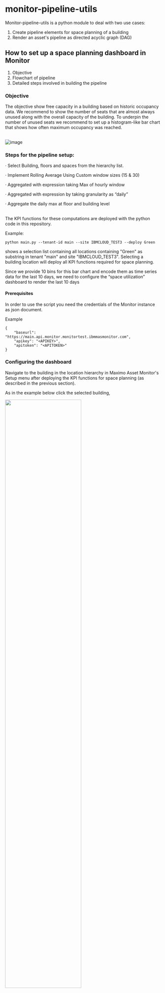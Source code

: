 # monitor-pipeline-utils

Monitor-pipeline-utils is a python module to deal with two use cases:

1. Create pipeline elements for space planning of a building
2. Render an asset's pipeline as directed acyclic graph (DAG)


## How to set up a space planning dashboard in Monitor

1. Objective
2. Flowchart of pipeline
3. Detailed steps involved in building the pipeline

### Objective

The objective show free capacity in a building based on historic occupancy data. We recommend to show the number of seats that are almost always unused along with the overall capacity of the building.
To underpin the number of unused seats we recommend to set up a histogram-like bar chart that shows how often maximum occupancy was reached. <br><br>

![image](https://media.github.ibm.com/user/370291/files/5ad2a6c1-557a-437b-bc35-7a6859c105f4)

### Steps for the pipeline setup: 

·	Select Building, floors and spaces from the hierarchy list.

·	Implement Rolling Average Using Custom window sizes (15 & 30)

·	Aggregated with expression taking Max of hourly window

·	Aggregated with expression by taking granularity as “daily”  

·	Aggregate the daily max at floor and building level

<br>
The KPI functions for these computations are deployed with the python code in this repository.

Example:

`python main.py --tenant-id main --site IBMCLOUD_TEST3 --deploy Green`

shows a selection list containing all locations containing "Green" as substring in tenant "main" and site "IBMCLOUD_TEST3". Selecting a building location will deploy all KPI functions required for space planning.

Since we provide 10 bins for this bar chart and encode them as time series data for the last 10 days, we need to configure the “space utilization” dashboard to render the last 10 days

#### Prerequisites

In order to use the script you need the credentials of the Monitor instance as json document.

Example

```
{
    "baseurl": "https://main.api.monitor.monitortest.ibmmasmonitor.com",
    "apikey": "<APIKEY>",
    "apitoken": "<APITOKEN>"
}
```


### Configuring the dashboard

Navigate to the building in the location hierarchy in Maximo Asset Monitor's Setup menu after deploying the KPI functions for space planning (as described in the previous section).

As in the example below click the selected building,

<image src="https://media.github.ibm.com/user/370291/files/4eecc0f8-07ce-4a5e-9f03-3bdc6dc933e1" height="70%" width="70%"/>

select the "Dashboard" entry in the menu

<image src="https://media.github.ibm.com/user/370291/files/1d98866b-b647-416a-8bf7-8946a3c66492" height="70%" width="70%"/>

On the dashboards page, select "Add Dashboard" to create a new dashboard for space planning.

<image src="https://media.github.ibm.com/user/370291/files/279b450b-b47f-4a61-b4c4-ee989982ba91" height="70%" width="70%"/>

The next page will show an empty dashboard with widgets shown on the left side bar for editing/creating a new graph

<image src="https://media.github.ibm.com/user/370291/files/69c89c03-004a-4168-9854-ae90f09815ad" height="70%" width="70%"/>

Add a bar chart and use the built-in JSON editorto edit the card configuration as shown in the screenshot below

<image src="https://media.github.ibm.com/user/370291/files/20ad65dc-bfe0-40d3-874d-8c02af506316" height="70%" width="70%"/>
 
This is how we recommend to set up your space utilization dashboard

<image src="https://media.github.ibm.com/user/370291/files/d492c180-ce6e-4dec-a9a1-b4718878c095" height="70%" width="70%"/>

The space utilization graph is shown below:

The unused seats tile is configured as KPI value

<image src="https://media.github.ibm.com/user/370291/files/3f0c5e76-d7c6-4622-9795-b23841b6cf01" height="70%" width="70%"/>

similar to capacity
 
<image src="https://media.github.ibm.com/user/370291/files/3fc7e44e-ea96-4665-95d5-28f11b55baae" height="70%" width="70%"/>

The histogram like bar chart, a simple bar chart widget, requires editing its configuration in the JSON editor as shown before.


### DAG rendering

`python main.py --tenant-id main --site IBMCLOUD_TEST3 --render Green`

Select a location in site IBMCLOUD_TEST3 from all locations with "Green" as substring and their sublocations and render its pipeline as DAG

`python main.py --tenant-id main --site IBMCLOUD_TEST3 --render 101 --td`

Same as above but select locations with "101" as substring and render the DAG top-down instead of left-right

#### Prerequisites

Again, you need the credentials of the Monitor instance as json document to run this command.

Example

```
{
    "baseurl": "https://main.api.monitor.monitortest.ibmmasmonitor.com",
    "apikey": "<APIKEY>",
    "apitoken": "<APITOKEN>"
}
```

### How does it look like

![image](https://github.com/ibm-watson-iot/maximo-asset-monitor-pipeline-utils/assets/11428923/a63ed977-dbb6-4690-bf8e-0d1b23adcb5e)


### Appendix

#### Description of the KPI functions

Steps to set up the space planning component in UI

Navigating to the building in the MAS Monitor hierarchy

Step 1: 

-	Selection of the building, which is done by first selecting the setup option from the main monitor page.

Step 2:

-	Select the floor for which the metrics are to be created.

Step 3:
-	Creation of metrics on the space level
While we also deliver a script to set up the pipeline functions for the space level, we describe the ‘manual’ steps in detail.

  Smoothening of the trend: A rolling average is applied to the per minute occupancy count over a custom window size (for our example we have considered 15mins). The python expression used for this is:

sp.signal.savgol_filter(df[“Space-Minute_OccupancyCount”],15,0)

where, savgol_filter is the smoothening filter used from the scipy.signal module which takes in dataframe, and smoothening window and the polynomial order of 0 as the input argument

 Extracting the maximum occupancy count over an hour: From the rolling average calculated in the previous step for the custom window size selected, the maximum occupancy count over an hour is calculated using the expression “x.max()” using the function “AggregateWithExpression”

   
Extracting the maximum occupancy count over a day: From the hourly maximum occupancy count calculated in the previous step for the custom window size selected, the maximum occupancy count over a day is calculated using the expression “x.max()” using the function “AggregateWithExpression”
Step 4:
-	Creation of metrics on the floor level

 Aggregation at floor level: To aggregate at the floor level we use the common output variable “Daily_max_15minwin” set at all the individual spaces and use the function “Sum”.


Step 5: 
-	Creation of metrics on the building level

Aggregation at building level: To aggregate at the building level we use the common output variable “Daily_max_occup_agg” set at all the individual floors and use the function “Sum”.

#### Files in this repository

The repository monitor pipeline utilities consist of different python files:
  
•	pipeline/deploy.py

•	pipeline/dag.py

•	pipeline/util.py

•	pipeline/web.py

•	pipeline/catalog.py

• main.py
  
• requirements.txt

Brief description of the files:

•       catalog.py:

This file consists of transformers and aggregator functions which are used to create rolling averages and weighted averages for the spaces, floors and buildings. It also consists of GET function method which will usually calculate sum, min, max, mean etc functions for the transformation and aggregation. Additionally, there are methods for registering and unregistering aggregator and transformers in the clusters.

•       util.py:

This file is responsible for calling Monitor's REST API.

•       dag.py

This file is used to manage the pipeline in the monitor cluster and consists of different classes which are given below:

◦       class grains: This class is used to manage the granularity such as minutes, hours, days, etc, in the monitor cluster.

◦       metadata: This class if for managing data items, names, types, dimensions, raw metrics and derived metrics.

◦       kpi-tree-node: This class is for managing kpi functions, for getting all the dependencies within the kpi tree and also to get all the descendants within the tree nodes.

◦       class-pipeline-reader: This class is for managing the pipeline reader in the monitor cluster. It also initializes tenant id and even creates the database connection to the cluster. 

•       web.py

This file is used for creating http request and getting http response between client and monitor server.

•       requirements.txt

This file lists two python modules as dependencies

◦       iotfunctions 9.0.0

◦       inquirer 3.2.0

•       deploy.py

This file has three functions to deploy KPI functions to spaces, floors and the building.

•       main.py

This file uses the aforementioned modules for managing the pipeline, deploying spaces and this file usually gets the information of all the buildings in the cluster by running the GET method and based on the command line arguments specified while initializing the function. It allows to select a location interactively to either deploy KPI function or render the pipeline as DAG.

